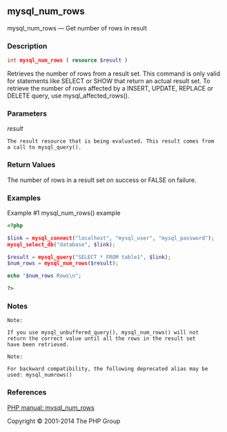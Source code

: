 ## mysql_num_rows

mysql_num_rows — Get number of rows in result


### Description

```php
int mysql_num_rows ( resource $result )
```

Retrieves the number of rows from a result set. This command is only
valid for statements like SELECT or SHOW that return an actual result set.
To retrieve the number of rows affected by a INSERT, UPDATE, REPLACE or
DELETE query, use mysql_affected_rows().

### Parameters

*result*

    The result resource that is being evaluated. This result comes from
    a call to mysql_query().

### Return Values

The number of rows in a result set on success or FALSE on failure.

### Examples

Example #1 mysql_num_rows() example

```php
<?php

$link = mysql_connect("localhost", "mysql_user", "mysql_password");
mysql_select_db("database", $link);

$result = mysql_query("SELECT * FROM table1", $link);
$num_rows = mysql_num_rows($result);

echo "$num_rows Rows\n";

?>
```

### Notes

    Note:

    If you use mysql_unbuffered_query(), mysql_num_rows() will not
    return the correct value until all the rows in the result set
    have been retrieved.

    Note:

    For backward compatibility, the following deprecated alias may be
    used: mysql_numrows()

### References

[PHP manual: mysql_num_rows](http://www.php.net/manual/en/function.mysql-num-rows.php)

Copyright © 2001-2014 The PHP Group